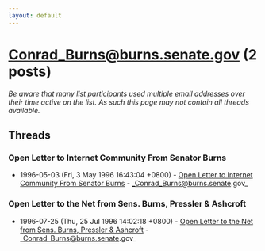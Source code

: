 ```yaml
---
layout: default
---
```


# Conrad_Burns@burns.senate.gov (2 posts)

_Be aware that many list participants used multiple email addresses over their time active on the list. As such this page may not contain all threads available._

## Threads

### Open Letter to Internet Community From Senator Burns
+ 1996-05-03 (Fri, 3 May 1996 16:43:04 +0800) - [Open Letter to Internet Community From Senator Burns](/archive/1996/05/5a9a63e035fa8d0204fbab62c4cd61089b881969c0d73c8966f195f2da33a3e7) - _Conrad_Burns@burns.senate.gov_

### Open Letter to the Net from Sens. Burns, Pressler & Ashcroft
+ 1996-07-25 (Thu, 25 Jul 1996 14:02:18 +0800) - [Open Letter to the Net from Sens. Burns, Pressler & Ashcroft](/archive/1996/07/1eb271a0527dc0309483bd564f57f5af0a22681970956b5a26d22f36d4681b53) - _Conrad_Burns@burns.senate.gov_

